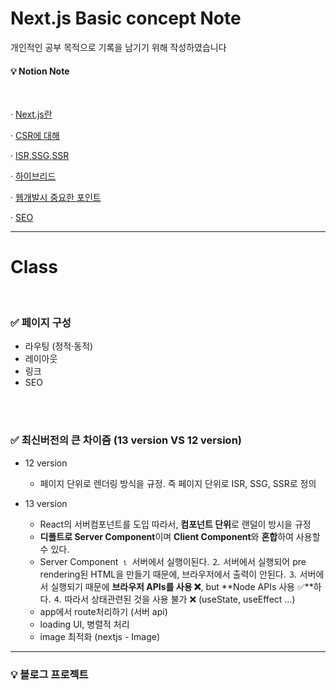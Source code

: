 # Next.js Basic concept Note

개인적인 공부 목적으로 기록을 남기기 위해 작성하였습니다

#### 💡 Notion Note

<br />

· [Next.js란](https://jangtaehee.notion.site/Next-js-a15be6787ced485cae98d284cb3d7f28)

· [CSR에 대해](https://jangtaehee.notion.site/CSR-46f8b82f4fc6478a99272cda3b81cf26)

· [ISR,SSG,SSR](https://jangtaehee.notion.site/SSG-ISR-SSR-a088447ea119436099ea439d5b65d1a1)

· [하이브리드](https://jangtaehee.notion.site/b3b9aaf20c8e48798edbb11ebe89c19f)

· [웹개발시 중요한 포인트](https://jangtaehee.notion.site/Web-App-da2fc130a27e4bab98b2aca81556b90d)

· [SEO](https://jangtaehee.notion.site/SEO-9dc2e15a36fe434eaf66784cf03aa5a1)

---

# Class

<br />

### ✅ 페이지 구성

- 라우팅 (정적·동적)
- 레이아웃
- 링크
- SEO

<br /><br />

### ✅ 최신버전의 큰 차이즘 (13 version VS 12 version)

- 12 version

  - 페이지 단위로 렌더링 방식을 규정.
    즉 페이지 단위로 ISR, SSG, SSR로 정의

- 13 version
  - React의 서버컴포넌트를 도입
    따라서, **컴포넌트 단위**로 랜덜이 방시을 규정
  - **디폴트로 Server Component**이며 **Client Component**와 **혼합**하여 사용할 수 있다.
  - Server Component
    ⒈ 서버에서 실행이된다.
    ⒉ 서버에서 실행되어 pre rendering된 HTML을 만들기 때문에, 브라우저에서 출력이 안된다.
    ⒊ 서버에서 실행되기 때문에 **브라우저 APIs를 사용 ❌**, but **Node APIs 사용 ✅**하다.
    ⒋ 따라서 상태관련된 것을 사용 불가 ❌ (useState, useEffect ...)
  - app에서 route처리하기 (서버 api)
  - loading UI, 병렬적 처리
  - image 최적화 (nextjs - Image)

---

### 💡 블로그 프로젝트
